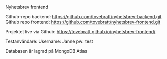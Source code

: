 Nyhetsbrev frontend

Github-repo backend: https://github.com/tovebratt/nyhetsbrev-backend.git
Github repo frontend: https://github.com/tovebratt/nyhetsbrev-frontend.git 

Projektet live via Github: https://tovebratt.github.io/nyhetsbrev-frontend/ 

Testanvändare:
Username: Janne
pw: test

Databasen är lagrad på MongoDB Atlas